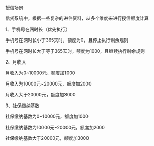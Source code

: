 授信场景

信贷系统中，根据一些复杂的进件资料，从多个维度来进行授信额度计算

1、手机号在网时长（优先执行）

手机号在网时长小于365天时，额度为0，且停止执行剩余规则

手机号在网时长大于等于365天时，额度为1000，且继续执行剩余规则

2、月收入

月收入为0~10000元，额度加1000

月收入为10000元~20000元，额度加2000

月收入大于20000元，额度加3000

3、社保缴纳基数

社保缴纳基数为0~10000元，额度加1000

社保缴纳基数为10000元~20000元，额度加2000

社保缴纳基数大于20000元，额度加3000